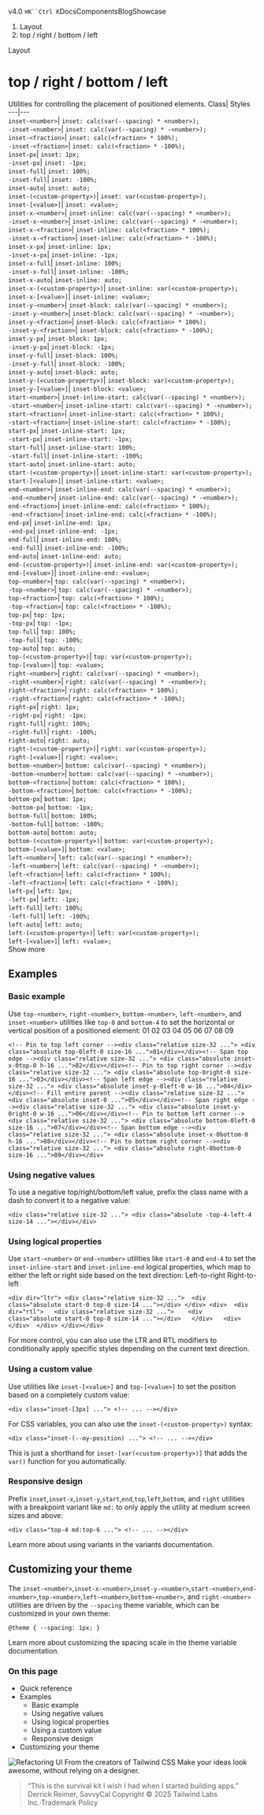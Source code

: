 v4.0
`⌘K``Ctrl K`DocsComponentsBlogShowcase
  1. Layout
  2. top / right / bottom / left


Layout
# top / right / bottom / left
Utilities for controlling the placement of positioned elements.
Class| Styles  
---|---  
`inset-<number>`| `inset: calc(var(--spacing) * <number>);`  
`-inset-<number>`| `inset: calc(var(--spacing) * -<number>);`  
`inset-<fraction>`| `inset: calc(<fraction> * 100%);`  
`-inset-<fraction>`| `inset: calc(<fraction> * -100%);`  
`inset-px`| `inset: 1px;`  
`-inset-px`| `inset: -1px;`  
`inset-full`| `inset: 100%;`  
`-inset-full`| `inset: -100%;`  
`inset-auto`| `inset: auto;`  
`inset-(<custom-property>)`| `inset: var(<custom-property>);`  
`inset-[<value>]`| `inset: <value>;`  
`inset-x-<number>`| `inset-inline: calc(var(--spacing) * <number>);`  
`-inset-x-<number>`| `inset-inline: calc(var(--spacing) * -<number>);`  
`inset-x-<fraction>`| `inset-inline: calc(<fraction> * 100%);`  
`-inset-x-<fraction>`| `inset-inline: calc(<fraction> * -100%);`  
`inset-x-px`| `inset-inline: 1px;`  
`-inset-x-px`| `inset-inline: -1px;`  
`inset-x-full`| `inset-inline: 100%;`  
`-inset-x-full`| `inset-inline: -100%;`  
`inset-x-auto`| `inset-inline: auto;`  
`inset-x-(<custom-property>)`| `inset-inline: var(<custom-property>);`  
`inset-x-[<value>]`| `inset-inline: <value>;`  
`inset-y-<number>`| `inset-block: calc(var(--spacing) * <number>);`  
`-inset-y-<number>`| `inset-block: calc(var(--spacing) * -<number>);`  
`inset-y-<fraction>`| `inset-block: calc(<fraction> * 100%);`  
`-inset-y-<fraction>`| `inset-block: calc(<fraction> * -100%);`  
`inset-y-px`| `inset-block: 1px;`  
`-inset-y-px`| `inset-block: -1px;`  
`inset-y-full`| `inset-block: 100%;`  
`-inset-y-full`| `inset-block: -100%;`  
`inset-y-auto`| `inset-block: auto;`  
`inset-y-(<custom-property>)`| `inset-block: var(<custom-property>);`  
`inset-y-[<value>]`| `inset-block: <value>;`  
`start-<number>`| `inset-inline-start: calc(var(--spacing) * <number>);`  
`-start-<number>`| `inset-inline-start: calc(var(--spacing) * -<number>);`  
`start-<fraction>`| `inset-inline-start: calc(<fraction> * 100%);`  
`-start-<fraction>`| `inset-inline-start: calc(<fraction> * -100%);`  
`start-px`| `inset-inline-start: 1px;`  
`-start-px`| `inset-inline-start: -1px;`  
`start-full`| `inset-inline-start: 100%;`  
`-start-full`| `inset-inline-start: -100%;`  
`start-auto`| `inset-inline-start: auto;`  
`start-(<custom-property>)`| `inset-inline-start: var(<custom-property>);`  
`start-[<value>]`| `inset-inline-start: <value>;`  
`end-<number>`| `inset-inline-end: calc(var(--spacing) * <number>);`  
`-end-<number>`| `inset-inline-end: calc(var(--spacing) * -<number>);`  
`end-<fraction>`| `inset-inline-end: calc(<fraction> * 100%);`  
`-end-<fraction>`| `inset-inline-end: calc(<fraction> * -100%);`  
`end-px`| `inset-inline-end: 1px;`  
`-end-px`| `inset-inline-end: -1px;`  
`end-full`| `inset-inline-end: 100%;`  
`-end-full`| `inset-inline-end: -100%;`  
`end-auto`| `inset-inline-end: auto;`  
`end-(<custom-property>)`| `inset-inline-end: var(<custom-property>);`  
`end-[<value>]`| `inset-inline-end: <value>;`  
`top-<number>`| `top: calc(var(--spacing) * <number>);`  
`-top-<number>`| `top: calc(var(--spacing) * -<number>);`  
`top-<fraction>`| `top: calc(<fraction> * 100%);`  
`-top-<fraction>`| `top: calc(<fraction> * -100%);`  
`top-px`| `top: 1px;`  
`-top-px`| `top: -1px;`  
`top-full`| `top: 100%;`  
`-top-full`| `top: -100%;`  
`top-auto`| `top: auto;`  
`top-(<custom-property>)`| `top: var(<custom-property>);`  
`top-[<value>]`| `top: <value>;`  
`right-<number>`| `right: calc(var(--spacing) * <number>);`  
`-right-<number>`| `right: calc(var(--spacing) * -<number>);`  
`right-<fraction>`| `right: calc(<fraction> * 100%);`  
`-right-<fraction>`| `right: calc(<fraction> * -100%);`  
`right-px`| `right: 1px;`  
`-right-px`| `right: -1px;`  
`right-full`| `right: 100%;`  
`-right-full`| `right: -100%;`  
`right-auto`| `right: auto;`  
`right-(<custom-property>)`| `right: var(<custom-property>);`  
`right-[<value>]`| `right: <value>;`  
`bottom-<number>`| `bottom: calc(var(--spacing) * <number>);`  
`-bottom-<number>`| `bottom: calc(var(--spacing) * -<number>);`  
`bottom-<fraction>`| `bottom: calc(<fraction> * 100%);`  
`-bottom-<fraction>`| `bottom: calc(<fraction> * -100%);`  
`bottom-px`| `bottom: 1px;`  
`-bottom-px`| `bottom: -1px;`  
`bottom-full`| `bottom: 100%;`  
`-bottom-full`| `bottom: -100%;`  
`bottom-auto`| `bottom: auto;`  
`bottom-(<custom-property>)`| `bottom: var(<custom-property>);`  
`bottom-[<value>]`| `bottom: <value>;`  
`left-<number>`| `left: calc(var(--spacing) * <number>);`  
`-left-<number>`| `left: calc(var(--spacing) * -<number>);`  
`left-<fraction>`| `left: calc(<fraction> * 100%);`  
`-left-<fraction>`| `left: calc(<fraction> * -100%);`  
`left-px`| `left: 1px;`  
`-left-px`| `left: -1px;`  
`left-full`| `left: 100%;`  
`-left-full`| `left: -100%;`  
`left-auto`| `left: auto;`  
`left-(<custom-property>)`| `left: var(<custom-property>);`  
`left-[<value>]`| `left: <value>;`  
Show more
## Examples
### Basic example
Use `top-<number>`, `right-<number>`, `bottom-<number>`, `left-<number>`, and `inset-<number>` utilities like `top-0` and `bottom-4` to set the horizontal or vertical position of a positioned element:
01
02
03
04
05
06
07
08
09
```
<!-- Pin to top left corner --><div class="relative size-32 ..."> <div class="absolute top-0left-0 size-16 ...">01</div></div><!-- Span top edge --><div class="relative size-32 ..."> <div class="absolute inset-x-0top-0 h-16 ...">02</div></div><!-- Pin to top right corner --><div class="relative size-32 ..."> <div class="absolute top-0right-0 size-16 ...">03</div></div><!-- Span left edge --><div class="relative size-32 ..."> <div class="absolute inset-y-0left-0 w-16 ...">04</div></div><!-- Fill entire parent --><div class="relative size-32 ..."> <div class="absolute inset-0 ...">05</div></div><!-- Span right edge --><div class="relative size-32 ..."> <div class="absolute inset-y-0right-0 w-16 ...">06</div></div><!-- Pin to bottom left corner --><div class="relative size-32 ..."> <div class="absolute bottom-0left-0 size-16 ...">07</div></div><!-- Span bottom edge --><div class="relative size-32 ..."> <div class="absolute inset-x-0bottom-0 h-16 ...">08</div></div><!-- Pin to bottom right corner --><div class="relative size-32 ..."> <div class="absolute right-0bottom-0 size-16 ...">09</div></div>
```

### Using negative values
To use a negative top/right/bottom/left value, prefix the class name with a dash to convert it to a negative value:
```
<div class="relative size-32 ..."> <div class="absolute -top-4-left-4 size-14 ..."></div></div>
```

### Using logical properties
Use `start-<number>` or `end-<number>` utilities like `start-0` and `end-4` to set the `inset-inline-start` and `inset-inline-end` logical properties, which map to either the left or right side based on the text direction:
Left-to-right
Right-to-left
```
<div dir="ltr"> <div class="relative size-32 ...">  <div class="absolute start-0 top-0 size-14 ..."></div> </div> <div>  <div dir="rtl">   <div class="relative size-32 ...">    <div class="absolute start-0 top-0 size-14 ..."></div>   </div>   <div></div>  </div> </div></div>
```

For more control, you can also use the LTR and RTL modifiers to conditionally apply specific styles depending on the current text direction.
### Using a custom value
Use utilities like `inset-[<value>]` and `top-[<value>]` to set the position based on a completely custom value:
```
<div class="inset-[3px] ..."> <!-- ... --></div>
```

For CSS variables, you can also use the `inset-(<custom-property>)` syntax:
```
<div class="inset-(--my-position) ..."> <!-- ... --></div>
```

This is just a shorthand for `inset-[var(<custom-property>)]` that adds the `var()` function for you automatically.
### Responsive design
Prefix `inset`,`inset-x`,`inset-y`,`start`,`end`,`top`,`left`,`bottom`, and `right` utilities with a breakpoint variant like `md:` to only apply the utility at medium screen sizes and above:
```
<div class="top-4 md:top-6 ..."> <!-- ... --></div>
```

Learn more about using variants in the variants documentation.
## Customizing your theme
The `inset-<number>`,`inset-x-<number>`,`inset-y-<number>`,`start-<number>`,`end-<number>`,`top-<number>`,`left-<number>`,`bottom-<number>`, and `right-<number>` utilities are driven by the `--spacing` theme variable, which can be customized in your own theme:
```
@theme { --spacing: 1px; }
```

Learn more about customizing the spacing scale in the theme variable documentation.
### On this page
  * Quick reference
  * Examples
    * Basic example
    * Using negative values
    * Using logical properties
    * Using a custom value
    * Responsive design
  * Customizing your theme


![Refactoring UI](https://tailwindcss.com/_next/image?url=%2F_next%2Fstatic%2Fmedia%2Fbook-promo.27d91093.png&w=256&q=75)
From the creators of Tailwind CSS
Make your ideas look awesome, without relying on a designer.
> “This is the survival kit I wish I had when I started building apps.”
> Derrick Reimer, SavvyCal
Copyright © 2025 Tailwind Labs Inc.·Trademark Policy
